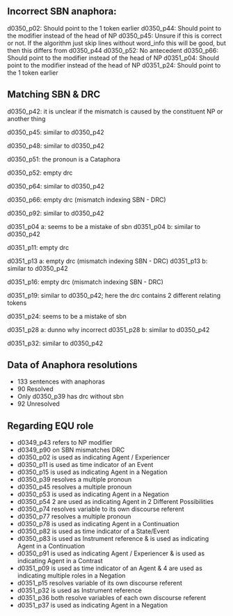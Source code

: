 ## Incorrect SBN anaphora:
d0350_p02: Should point to the 1 token earlier
d0350_p44: Should point to the modifier instead of the head of NP
d0350_p45: Unsure if this is correct or not. If the algorithm just skip lines without word_info this will be good, but then this differs from d0350_p44
d0350_p52: No antecedent
d0350_p66: Should point to the modifier instead of the head of NP
d0351_p04: Should point to the modifier instead of the head of NP
d0351_p24: Should point to the 1 token earlier


## Matching SBN & DRC

d0350_p42: it is unclear if the mismatch is caused by the constituent NP or another thing

d0350_p45: similar to d0350_p42

d0350_p48: similar to d0350_p42

d0350_p51: the pronoun is a Cataphora

d0350_p52: empty drc

d0350_p64: similar to d0350_p42

d0350_p66: empty drc (mismatch indexing SBN - DRC)

d0350_p92: similar to d0350_p42

d0351_p04 a: seems to be a mistake of sbn
d0351_p04 b: similar to d0350_p42

d0351_p11: empty drc

d0351_p13 a: empty drc (mismatch indexing SBN - DRC)
d0351_p13 b: similar to d0350_p42

d0351_p16: empty drc (mismatch indexing SBN - DRC)

d0351_p19: similar to d0350_p42; here the drc contains 2 different relating tokens

d0351_p24: seems to be a mistake of sbn

d0351_p28 a: dunno why incorrect
d0351_p28 b: similar to d0350_p42

d0351_p32: similar to d0350_p42

## Data of Anaphora resolutions

- 133 sentences with anaphoras
- 90 Resolved
- Only d0350_p39 has drc without sbn
- 92 Unresolved

## Regarding EQU role

- d0349_p43 refers to NP modifier
- d0349_p90 on SBN mismatches DRC
- d0350_p02 is used as indicating Agent / Experiencer
- d0350_p11 is used as time indicator of an Event
- d0350_p15 is used as indicating Agent in a Negation
- d0350_p39 resolves a multiple pronoun
- d0350_p45 resolves a multiple pronoun
- d0350_p53 is used as indicating Agent in a Negation
- d0350_p54 2 are used as indicating Agent in 2 Different Possibilities 
- d0350_p74 resolves variable to its own discourse referent
- d0350_p77 resolves a multiple pronoun
- d0350_p78 is used as indicating Agent in a Continuation
- d0350_p82 is used as time indicator of a State/Event
- d0350_p83 is used as Instrument reference & is used as indicating Agent in a Continuation
- d0350_p91 is used as indicating Agent / Experiencer & is used as indicating Agent in a Contrast
- d0351_p09 is used as time indicator of an Agent & 4 are used as indicating multiple roles in a Negation
- d0351_p15 resolves variable of its own discourse referent
- d0351_p32 is used as Instrument reference
- d0351_p36 both resolve variables of each own discourse referent
- d0351_p37 is used as indicating Agent in a Negation
